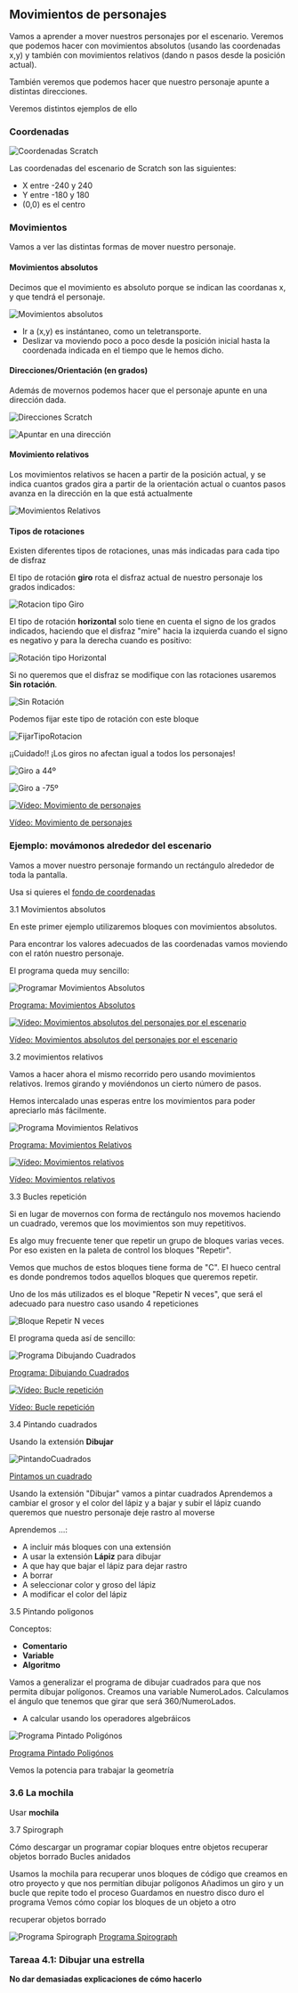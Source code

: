 ## Movimientos de personajes

Vamos a aprender a mover nuestros personajes por el escenario.
Veremos que podemos hacer con movimientos absolutos (usando las coordenadas x,y) y también con movimientos relativos (dando n pasos desde la posición actual).

También veremos que podemos hacer que nuestro personaje apunte a distintas direcciones.

Veremos distintos ejemplos de ello

### Coordenadas

![Coordenadas Scratch](./images/CoordenadasScratch.png)

Las coordenadas del escenario de Scratch son las siguientes:

* X entre -240 y 240
* Y entre -180 y 180
* (0,0) es el centro

### Movimientos

Vamos a ver las distintas formas de mover nuestro personaje.

#### Movimientos absolutos

Decimos que el movimiento es absoluto porque se indican las coordanas x, y que tendrá el personaje.

![Movimientos absolutos](./images/MovmientosAbsolutos.png)

* Ir a (x,y) es instántaneo, como un teletransporte.
* Deslizar va moviendo poco a poco desde la posición inicial hasta la coordenada indicada en el tiempo que le hemos dicho.

#### Direcciones/Orientación (en grados)

Además de movernos podemos hacer que el personaje apunte en una dirección dada.

![Direcciones Scratch](./images/DireccionesScratch.png)

![Apuntar en una dirección](./images/ApuntarDireccion.png)

#### Movimiento relativos

Los movimientos relativos se hacen a partir de la posición actual, y se indica cuantos grados gira a partir de la orientación actual o cuantos pasos avanza en la dirección en la que está actualmente

![Movimientos Relativos](./images/MovimientosRelativos.png)

#### Tipos de rotaciones

Existen diferentes tipos de rotaciones, unas más indicadas para cada tipo de disfraz

El tipo de rotación **giro** rota el disfraz actual de nuestro personaje los grados indicados:

![Rotacion tipo Giro](./images/RotacionGiro.png)

El tipo de rotación **horizontal** solo tiene en cuenta el signo de los grados indicados, haciendo que el disfraz "mire" hacia la izquierda cuando el signo es negativo y para la derecha cuando es positivo:

![Rotación tipo Horizontal](./images/RotacionHorizontal.png)

Si no queremos que el disfraz se modifique con las rotaciones usaremos **Sin rotación**.

![Sin Rotación](./images/SinGiro.png)

Podemos fijar este tipo de rotación con este bloque

![FijarTipoRotacion](./images/FijarTipoRotacion.png)

¡¡Cuidado!! ¡Los giros no afectan igual a todos los personajes!

![Giro a 44º](./images/Giro44.png)

![Giro a -75º](./images/Giro_75.png)



[![Vídeo: Movimiento de personajes](https://img.youtube.com/vi/4O_lxBaApnY/0.jpg)](https://youtu.be/4O_lxBaApnY)


[Vídeo: Movimiento de personajes](https://youtu.be/4O_lxBaApnY)

### Ejemplo: movámonos alrededor del escenario

Vamos a mover nuestro personaje formando un rectángulo alrededor de toda la pantalla.

Usa si quieres el [fondo de coordenadas](./images/CoordenadasScratch_sinGato.png)



3.1 Movimientos absolutos

En este primer ejemplo utilizaremos bloques con movimientos absolutos.

Para encontrar los valores adecuados de las coordenadas vamos moviendo con el ratón nuestro personaje.

El programa queda muy sencillo:

![Programar Movimientos Absolutos](./images/MovimientosAbsolutos.png)

[Programa: Movimientos Absolutos](https://scratch.mit.edu/projects/394209879/)


[![Vídeo: Movimientos absolutos del personajes por el escenario](https://img.youtube.com/vi/dEVWnlP5EGk/0.jpg)](https://youtu.be/dEVWnlP5EGk)


[Vídeo: Movimientos absolutos del personajes por el escenario](https://youtu.be/dEVWnlP5EGk)


3.2 movimientos relativos

Vamos a hacer ahora el mismo recorrido pero usando movimientos relativos. Iremos girando y moviéndonos un cierto número de pasos.

Hemos intercalado unas esperas entre los movimientos para poder apreciarlo más fácilmente.

![Programa Movimientos Relativos](./images/ProgramaMoimientosRelativos.png)

[Programa: Movimientos Relativos](https://scratch.mit.edu/projects/394215273/)

[![Vídeo: Movimientos relativos](https://img.youtube.com/vi/qC9IGAoevLw/0.jpg)](https://youtu.be/qC9IGAoevLw)

[Vídeo: Movimientos relativos](https://youtu.be/qC9IGAoevLw)

3.3 Bucles repetición

Si en lugar de movernos con forma de rectángulo nos movemos haciendo un cuadrado, veremos que los movimientos son muy repetitivos.

Es algo muy frecuente tener que repetir un grupo de bloques varias veces. Por eso existen en la paleta de control los bloques "Repetir". 

Vemos que muchos de estos bloques tiene forma de "C". El hueco central es donde pondremos todos aquellos bloques que queremos repetir.

Uno de los más utilizados es el bloque "Repetir N veces", que será el adecuado para nuestro caso usando 4 repeticiones

![Bloque Repetir N veces](./images/BucleRepetir.png)

El programa queda así de sencillo:

![Programa Dibujando Cuadrados](./images/DibujandoCuadrados.png)

[Programa: Dibujando Cuadrados](https://scratch.mit.edu/projects/394066829/)

[![Vídeo: Bucle repetición](https://img.youtube.com/vi/_QsXbvNzuzE/0.jpg)](https://youtu.be/_QsXbvNzuzE)


[Vídeo: Bucle repetición](https://youtu.be/_QsXbvNzuzE)

3.4 Pintando cuadrados

Usando la extensión **Dibujar**

![PintandoCuadrados](./images/PintandoCuadrados.png)

[Pintamos un cuadrado](https://scratch.mit.edu/projects/394212879/)

Usando la extensión "Dibujar" vamos a pintar cuadrados
Aprendemos a cambiar el grosor y el color del lápiz y a bajar y subir el lápiz cuando queremos que nuestro personaje deje rastro al moverse


Aprendemos ...:

* A incluir más bloques con una extensión
* A usar la extensión **Lápiz** para dibujar
* A que hay que bajar el lápiz para dejar rastro
* A borrar
* A seleccionar color y groso del lápiz
* A modificar el color del lápiz

3.5 Pintando poligonos

Conceptos: 
* **Comentario**
* **Variable**
* **Algoritmo**

Vamos a generalizar el programa de dibujar cuadrados para que nos permita dibujar polígonos.
Creamos una variable NumeroLados.
Calculamos el ángulo que tenemos que girar que será 360/NumeroLados.

* A calcular usando los operadores algebráicos


![Programa Pintado Poligónos](./images/PintadoPoligonos.png)

[Programa Pintado Poligónos](https://scratch.mit.edu/projects/39420307)

Vemos la potencia para trabajar la geometría


###  3.6 La mochila

Usar **mochila**





3.7 Spirograph

Cómo descargar un programar
copiar bloques entre objetos
recuperar objetos borrado
Bucles anidados

Usamos la mochila para recuperar unos bloques de código que creamos en otro proyecto y que nos permitían dibujar polígonos
Añadimos un giro y un bucle que repite todo el proceso
Guardamos en nuestro disco duro el programa
Vemos cómo copiar los bloques de un objeto a otro

recuperar objetos borrado

![Programa Spirograph](./images/SpirographV2.png)
[Programa Spirograph](https://scratch.mit.edu/projects/394219217)



### Tareaa 4.1: Dibujar una estrella

**No dar demasiadas explicaciones de cómo hacerlo**
